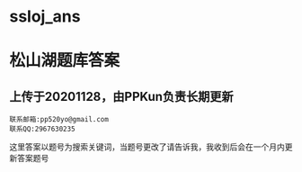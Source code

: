 # ssloj_ans
# 松山湖题库答案
## 上传于20201128，由PPKun负责长期更新
```
联系邮箱:pp520yo@gmail.com
联系QQ:2967630235
```
这里答案以题号为搜索关键词，当题号更改了请告诉我，我收到后会在一个月内更新答案题号

